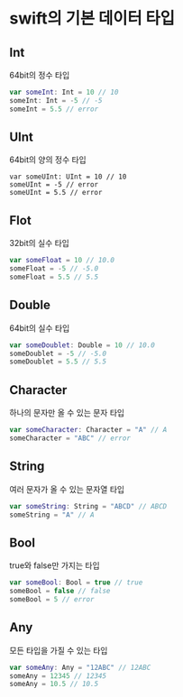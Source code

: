 # swift의 기본 데이터 타입
## Int
64bit의 정수 타입
```swift
var someInt: Int = 10 // 10
someInt: Int = -5 // -5
someInt = 5.5 // error
```

## UInt
64bit의 양의 정수 타입
```swi
var someUInt: UInt = 10 // 10
someUInt = -5 // error
someUInt = 5.5 // error
```

## Flot
32bit의 실수 타입
```swift
var someFloat = 10 // 10.0
someFloat = -5 // -5.0
someFloat = 5.5 // 5.5
```

## Double
64bit의 실수 타입
```swift
var someDoublet: Double = 10 // 10.0
someDoublet = -5 // -5.0
someDoublet = 5.5 // 5.5
```

## Character
하나의 문자만 올 수 있는 문자 타입
```swift
var someCharacter: Character = "A" // A
someCharacter = "ABC" // error
```

## String
여러 문자가 올 수 있는 문자열 타입
```swift
var someString: String = "ABCD" // ABCD
someString = "A" // A
```

## Bool
true와 false만 가지는 타입
```swift
var someBool: Bool = true // true
someBool = false // false
someBool = 5 // error
```

## Any
모든 타입을 가질 수 있는 타입
```swift
var someAny: Any = "12ABC" // 12ABC
someAny = 12345 // 12345
someAny = 10.5 // 10.5
```
